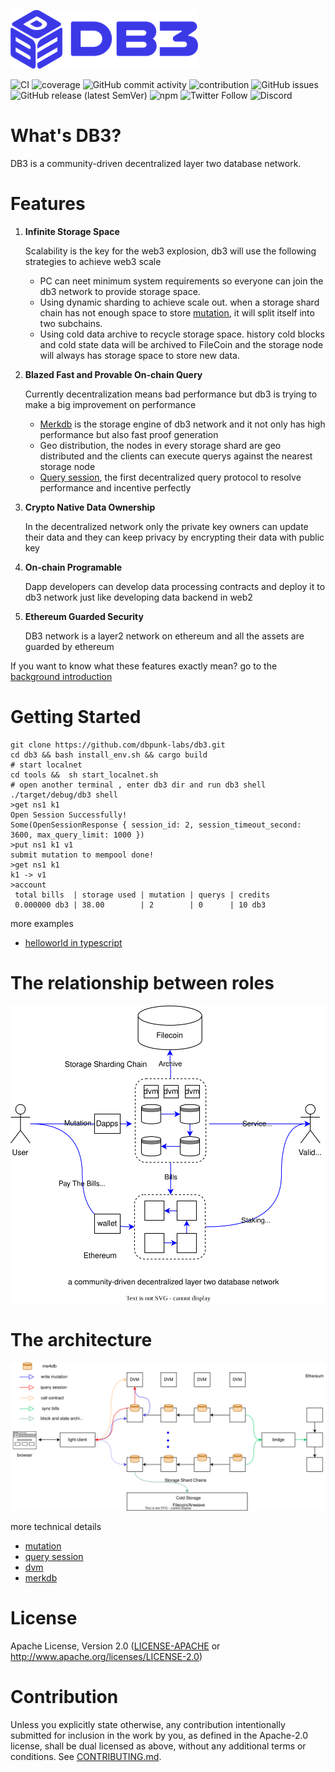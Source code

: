 ![db3_logo](./docs/images/db3_logo.png)

![CI](https://img.shields.io/github/workflow/status/dbpunk-labs/db3/ci?style=flat-square)
![coverage](https://img.shields.io/codecov/c/github/dbpunk-labs/db3?style=flat-square)
![GitHub commit activity](https://img.shields.io/github/commit-activity/w/db3-teams/db3?style=flat-square)
![contribution](https://img.shields.io/github/contributors/dbpunk-labs/db3?style=flat-square)
![GitHub issues](https://img.shields.io/github/issues/db3-teams/db3?style=flat-square)
![GitHub release (latest SemVer)](https://img.shields.io/github/v/release/dbpunk-labs/db3?style=flat-square)
![npm](https://img.shields.io/npm/v/db3js?style=flat-square)
![Twitter Follow](https://img.shields.io/twitter/follow/Db3Network?style=flat-square)
![Discord](https://img.shields.io/discord/1025017851179962408?style=flat-square)

# What's DB3?

DB3 is a community-driven decentralized layer two database network.

# Features

1. **Infinite Storage Space**

   Scalability is the key for the web3 explosion, db3 will use the following strategies to achieve web3 scale

    * PC can neet minimum system requirements so everyone can join the db3 network to provide storage space.
    * Using dynamic sharding to achieve scale out. when a storage shard chain has not enough space to store [mutation](./docs/mutation.md), it will split itself into two subchains.
    * Using cold data archive to recycle storage space. history cold blocks and cold state data will be archived to FileCoin and the storage node will always has storage space to store new data.

2. **Blazed Fast and Provable On-chain Query**

   Currently decentralization means bad performance but db3 is trying to make a big improvement on performance

	* [Merkdb](https://github.com/dbpunk-labs/db3/issues/100) is the storage engine of db3 network and it not only has high performance but also fast proof generation
	* Geo distribution, the nodes in every storage shard are geo distributed and the clients can execute querys against the nearest storage node
    * [Query session](./docs/query.md), the first decentralized query protocol to resolve performance and incentive perfectly

3. **Crypto Native Data Ownership**

    In the decentralized network only the private key owners can update their data and they can keep privacy by encrypting their data with public key

4. **On-chain Programable**

    Dapp developers can develop data processing contracts and deploy it to db3 network just like developing data backend in web2

5. **Ethereum Guarded Security**

    DB3 network is a layer2 network on ethereum and all the assets are guarded by ethereum

If you want to know what these features exactly mean? go to the [background introduction](./docs/background.md)

# Getting Started


```shell
git clone https://github.com/dbpunk-labs/db3.git
cd db3 && bash install_env.sh && cargo build
# start localnet
cd tools &&  sh start_localnet.sh
# open another terminal , enter db3 dir and run db3 shell
./target/debug/db3 shell
>get ns1 k1
Open Session Successfully!
Some(OpenSessionResponse { session_id: 2, session_timeout_second: 3600, max_query_limit: 1000 })
>put ns1 k1 v1
submit mutation to mempool done!
>get ns1 k1
k1 -> v1
>account
 total bills  | storage used | mutation | querys | credits
 0.000000 db3 | 38.00        | 2        | 0      | 10 db3
```

more examples

* [helloworld in typescript](./examples/helloworld)


# The relationship between roles

![relationship](./docs/images/db3-overview.svg)

# The architecture

![arch](./docs/images/db3-architecture.svg)

more technical details
* [mutation](./docs/mutation.md)
* [query session](./docs/query.md)
* [dvm](./docs/dvm.md)
* [merkdb](https://github.com/dbpunk-labs/db3/issues/100)


# License
Apache License, Version 2.0
   ([LICENSE-APACHE](LICENSE-APACHE) or http://www.apache.org/licenses/LICENSE-2.0)

# Contribution

Unless you explicitly state otherwise, any contribution intentionally submitted
for inclusion in the work by you, as defined in the Apache-2.0 license, shall be
dual licensed as above, without any additional terms or conditions.
See [CONTRIBUTING.md](CONTRIBUTING.md).
